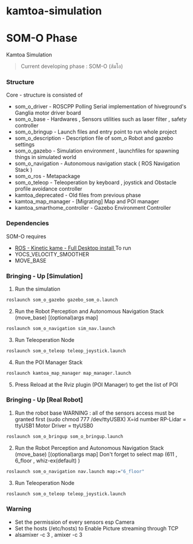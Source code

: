 # kamtoa-simulation
# SOM-O Phase

Kamtoa Simulation
> Current developing phase : SOM-O (ส้มโอ)


### Structure 
Core - structure is consisted of 

* som_o_driver - ROSCPP Polling Serial implementation of hiveground's Ganglia motor driver board
* som_o_base  -  Hardwares , Sensors utilities such as laser filter , safety controller 
* som_o_bringup - Launch files and entry point to run whole project 
* som_o_description - Description file of som_o Robot and gazebo settings
* som_o_gazebo - Simulation environment , launchfiles for spawning things in simulated world 
* som_o_navigation - Autonomous navigation stack ( ROS Navigation Stack ) 
* som_o_ros - Metapackage 
* som_o_teleop - Teleoperation by keyboard , joystick and Obstacle profile avoidance controller 
* kamtoa_deprecated - Old files from previous phase 
* kamtoa_map_manager - [Migrating] Map and POI manager
* kamtoa_smarthome_controller - Gazebo Environment Controller 


### Dependencies
SOM-O requires 
* [ROS - Kinetic kame - Full Desktop install ](http://wiki.ros.org/kinetic/Installation/Ubuntu) To run
* YOCS_VELOCITY_SMOOTHER 
* MOVE_BASE


### Bringing - Up [Simulation]
1. Run the simulation 
```sh
roslaunch som_o_gazebo gazebo_som_o.launch
```
2. Run the Robot Perception and Autonomous Navigation Stack (move_base) [(optional)args map]
```sh
roslaunch som_o_navigation sim_nav.launch
```
3. Run Teleoperation Node 
```sh
roslaunch som_o_teleop teleop_joystick.launch 
```
4. Run the POI Manager Stack 
```sh
roslaunch kamtoa_map_manager map_manager.launch 
```
5. Press Reload at the Rviz plugin (POI Manager) to get the list of POI

### Bringing - Up [Real Robot]
1. Run the robot base 
WARNING : all of the sensors access must be granted first (sudo chmod 777 /dev/ttyUSBX) X=id number
RP-Lidar = ttyUSB1
Motor Driver = ttyUSB0
```sh
roslaunch som_o_bringup som_o_bringup.launch 
```
2. Run the Robot Perception and Autonomous Navigation Stack (move_base) [(optional)args map]
Don't forget to select map (611 , 6_floor , whiz-ex(default) )
```sh
roslaunch som_o_navigation nav.launch map:="6_floor"
```
3. Run Teleoperation Node 
```sh
roslaunch som_o_teleop teleop_joystick.launch 
```
### Warning 
- Set the permission of every sensors esp Camera
- Set the hosts (/etc/hosts) to Enable Picture streaming through TCP
- alsamixer -c 3 ,  amixer -c 3
